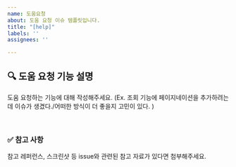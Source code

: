 ```yaml
---
name: 도움요청
about: 도움 요청 이슈 템플릿입니다.
title: "[help]"
labels: ''
assignees: ''

---
```


## 🔍 도움 요청 기능 설명

도움 요청하는 기능에 대해 작성해주세요.
(Ex. 조회 기능에 페이지네이션을 추가하려는데 이슈가 생겼다./어떠한 방식이 더 좋을지 고민이 있다. )

<br>

### ✅ 참고 사항

참고 레퍼런스, 스크린샷 등 issue와 관련된 참고 자료가 있다면 첨부해주세요.

